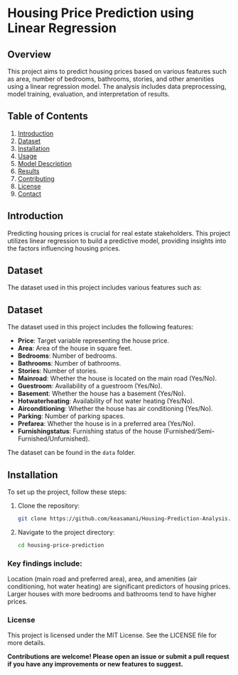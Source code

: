 # Housing Price Prediction using Linear Regression

## Overview
This project aims to predict housing prices based on various features such as area, number of bedrooms, bathrooms, stories, and other amenities using a linear regression model. The analysis includes data preprocessing, model training, evaluation, and interpretation of results.


## Table of Contents
1. [Introduction](#introduction)
2. [Dataset](#dataset)
3. [Installation](#installation)
4. [Usage](#usage)
5. [Model Description](#model-description)
6. [Results](#results)
7. [Contributing](#contributing)
8. [License](#license)
9. [Contact](#contact)

## Introduction
Predicting housing prices is crucial for real estate stakeholders. This project utilizes linear regression to build a predictive model, providing insights into the factors influencing housing prices.

## Dataset
The dataset used in this project includes various features such as:
## Dataset
The dataset used in this project includes the following features:

- **Price**: Target variable representing the house price.
- **Area**: Area of the house in square feet.
- **Bedrooms**: Number of bedrooms.
- **Bathrooms**: Number of bathrooms.
- **Stories**: Number of stories.
- **Mainroad**: Whether the house is located on the main road (Yes/No).
- **Guestroom**: Availability of a guestroom (Yes/No).
- **Basement**: Whether the house has a basement (Yes/No).
- **Hotwaterheating**: Availability of hot water heating (Yes/No).
- **Airconditioning**: Whether the house has air conditioning (Yes/No).
- **Parking**: Number of parking spaces.
- **Prefarea**: Whether the house is in a preferred area (Yes/No).
- **Furnishingstatus**: Furnishing status of the house (Furnished/Semi-Furnished/Unfurnished).

The dataset can be found in the `data` folder.

## Installation
To set up the project, follow these steps:

1. Clone the repository:
   ```bash
   git clone https://github.com/keasamani/Housing-Prediction-Analysis.git

2. Navigate to the project directory:
   ```bash
   cd housing-price-prediction
   ```

### Key findings include:

Location (main road and preferred area), area, and amenities (air conditioning, hot water heating) are significant predictors of housing prices.
Larger houses with more bedrooms and bathrooms tend to have higher prices.

### License

This project is licensed under the MIT License. See the LICENSE file for more details.


**Contributions are welcome! Please open an issue or submit a pull request if you have any improvements or new features to suggest.**



